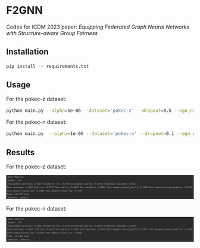 # F2GNN

Codes for ICDM 2023 paper: *Equipping Federated Graph Neural Networks with Structure-aware Group Fairness*

## Installation

```bash
pip install -r requirements.txt
```

## Usage

For the pokec-z dataset:

```bash
python main.py --alpha=1e-06 --dataset='pokec-z' --dropout=0.5 --ego_number=30 --gpu=0 --lambda1=0.5 --local_ep=20 --lr=0.0001 --num_hidden=64 --num_hops=3 --seed=31 --tau=4 --tau_combine=0.01 --weight_decay=0.001
```

For the pokec-n dataset:

``````bash
python main.py  --alpha=1e-06 --dataset='pokec-n' --dropout=0.1 --ego_number=30 --gpu=0 --lambda1=8.0 --local_ep=15 --lr=0.0001 --num_hidden=64 --num_hops=3 --seed=47 --tau=4 --tau_combine=0.001 --weight_decay=0.0001
``````



## Results

For the pokec-z dataset:

![image-20230927115801292](image-20230927115801292.png)

For the pokec-n dataset:

![image-20230927113620536](image-20230927113620536.png)

